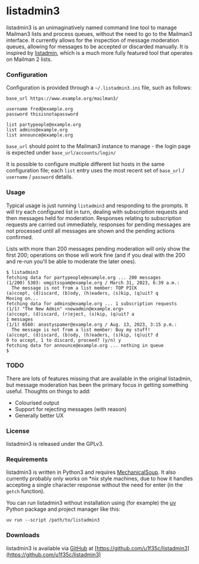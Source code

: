 # listadmin3

listadmin3 is an unimaginatively named command line tool to manage Mailman3
lists and process queues, without the need to go to the Mailman3 interface. It
currently allows for the inspection of message moderation queues, allowing for
messages to be accepted or discarded manually. It is inspired by
[listadmin](https://sourceforge.net/projects/listadmin/), which is a much more
fully featured tool that operates on Mailman 2 lists.

### Configuration

Configuration is provided through a `~/.listadmin3.ini` file, such as follows:

```
base_url https://www.example.org/mailman3/

username fred@example.org
password thisisnotapassword

list partypeople@example.org
list admins@example.org
list announce@example.org
```

`base_url` should point to the Mailman3 instance to manage - the login page is
expected under `base_url/accounts/login/`

It is possible to configure multiple different list hosts in the same
configuration file; each `list` entry uses the most recent set of `base_url` /
`username` / `password` details.

### Usage

Typical usage is just running `listadmin3` and responding to the prompts. It
will try each configured list in turn, dealing with subscription requests and
then messages held for moderation. Responses relating to subscription requests
are carried out immediately, responses for pending messages are not processed
until all messages are shown and the pending actions confirmed.

Lists with more than 200 messages pending moderation will only show the first
200; operations on those will work fine (and if you deal with the 200 and re-run
you'll be able to moderate the later ones).

```
$ listadmin3
fetching data for partypeople@example.org ... 200 messages
(1/200) 5303: omgitsspam@example.org / March 31, 2023, 6:39 a.m.:
  The message is not from a list member: TOP PICK
(a)ccept, (d)iscard, (b)ody, (h)eaders, (s)kip, (q)uit? q
Moving on...
fetching data for admins@example.org ... 1 subscription requests
(1/1) "The New Admin" <newadmin@example.org>
(a)ccept, (d)iscard, (r)eject, (s)kip, (q)uit? a
1 messages
(1/1) 6560: anastyspamer@example.org / Aug. 13, 2023, 3:15 p.m.:
  The message is not from a list member: Buy my stuff!
(a)ccept, (d)iscard, (b)ody, (h)eaders, (s)kip, (q)uit? d
0 to accept, 1 to discard, proceed? (y/n) y
fetching data for announce@example.org ... nothing in queue
$
```

### TODO

There are lots of features missing that are available in the original listadmin,
but message moderation has been the primary focus in getting something useful.
Thoughts on things to add:

 * Colourised output
 * Support for rejecting messages (with reason)
 * Generally better UX

### License

listadmin3 is released under the GPLv3.

### Requirements

listadmin3 is written in Python3 and requires
[MechanicalSoup](https://mechanicalsoup.readthedocs.io/en/stable/). It also
currently probably only works on *nix style machines, due to how it handles
accepting a single character response without the need for enter (in the `getch`
function).

You can run listadmin3 without installation using (for example) the
[uv](https://docs.astral.sh/uv/) Python package and project manager like this:

```shell
uv run --script /path/to/listadmin3
```

### Downloads

listadmin3 is available via [GitHub](https://github.com/) at
[https://github.com/u1f35c/listadmin3](https://github.com/u1f35c/listadmin3)
